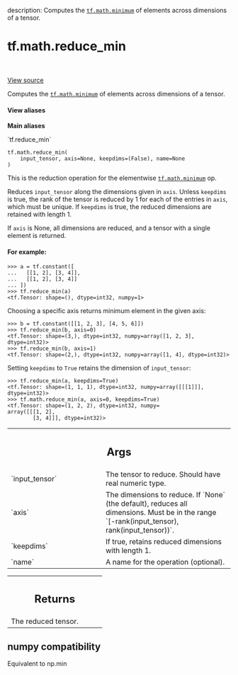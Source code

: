 description: Computes the <a href="../../tf/math/minimum.md"><code>tf.math.minimum</code></a> of elements across dimensions of a tensor.

<div itemscope itemtype="http://developers.google.com/ReferenceObject">
<meta itemprop="name" content="tf.math.reduce_min" />
<meta itemprop="path" content="Stable" />
</div>

# tf.math.reduce_min

<!-- Insert buttons and diff -->

<table class="tfo-notebook-buttons tfo-api nocontent" align="left">

</table>

<a target="_blank" href="/code/stable/tensorflow/python/ops/math_ops.py">View source</a>



Computes the <a href="../../tf/math/minimum.md"><code>tf.math.minimum</code></a> of elements across dimensions of a tensor.

<section class="expandable">
  <h4 class="showalways">View aliases</h4>
  <p>
<b>Main aliases</b>
<p>`tf.reduce_min`</p>
</p>
</section>

<pre class="devsite-click-to-copy prettyprint lang-py tfo-signature-link">
<code>tf.math.reduce_min(
    input_tensor, axis=None, keepdims=(False), name=None
)
</code></pre>



<!-- Placeholder for "Used in" -->

This is the reduction operation for the elementwise <a href="../../tf/math/minimum.md"><code>tf.math.minimum</code></a> op.

Reduces `input_tensor` along the dimensions given in `axis`.
Unless `keepdims` is true, the rank of the tensor is reduced by 1 for each
of the entries in `axis`, which must be unique. If `keepdims` is true, the
reduced dimensions are retained with length 1.

If `axis` is None, all dimensions are reduced, and a
tensor with a single element is returned.

#### For example:



```
>>> a = tf.constant([
...   [[1, 2], [3, 4]],
...   [[1, 2], [3, 4]]
... ])
>>> tf.reduce_min(a)
<tf.Tensor: shape=(), dtype=int32, numpy=1>
```

Choosing a specific axis returns minimum element in the given axis:

```
>>> b = tf.constant([[1, 2, 3], [4, 5, 6]])
>>> tf.reduce_min(b, axis=0)
<tf.Tensor: shape=(3,), dtype=int32, numpy=array([1, 2, 3], dtype=int32)>
>>> tf.reduce_min(b, axis=1)
<tf.Tensor: shape=(2,), dtype=int32, numpy=array([1, 4], dtype=int32)>
```

Setting `keepdims` to `True` retains the dimension of `input_tensor`:

```
>>> tf.reduce_min(a, keepdims=True)
<tf.Tensor: shape=(1, 1, 1), dtype=int32, numpy=array([[[1]]], dtype=int32)>
>>> tf.math.reduce_min(a, axis=0, keepdims=True)
<tf.Tensor: shape=(1, 2, 2), dtype=int32, numpy=
array([[[1, 2],
        [3, 4]]], dtype=int32)>
```

<!-- Tabular view -->
 <table class="responsive fixed orange">
<colgroup><col width="214px"><col></colgroup>
<tr><th colspan="2"><h2 class="add-link">Args</h2></th></tr>

<tr>
<td>
`input_tensor`
</td>
<td>
The tensor to reduce. Should have real numeric type.
</td>
</tr><tr>
<td>
`axis`
</td>
<td>
The dimensions to reduce. If `None` (the default), reduces all
dimensions. Must be in the range `[-rank(input_tensor),
rank(input_tensor))`.
</td>
</tr><tr>
<td>
`keepdims`
</td>
<td>
If true, retains reduced dimensions with length 1.
</td>
</tr><tr>
<td>
`name`
</td>
<td>
A name for the operation (optional).
</td>
</tr>
</table>



<!-- Tabular view -->
 <table class="responsive fixed orange">
<colgroup><col width="214px"><col></colgroup>
<tr><th colspan="2"><h2 class="add-link">Returns</h2></th></tr>
<tr class="alt">
<td colspan="2">
The reduced tensor.
</td>
</tr>

</table>




 <section><devsite-expandable expanded>
 <h2 class="showalways">numpy compatibility</h2>

Equivalent to np.min


 </devsite-expandable></section>

